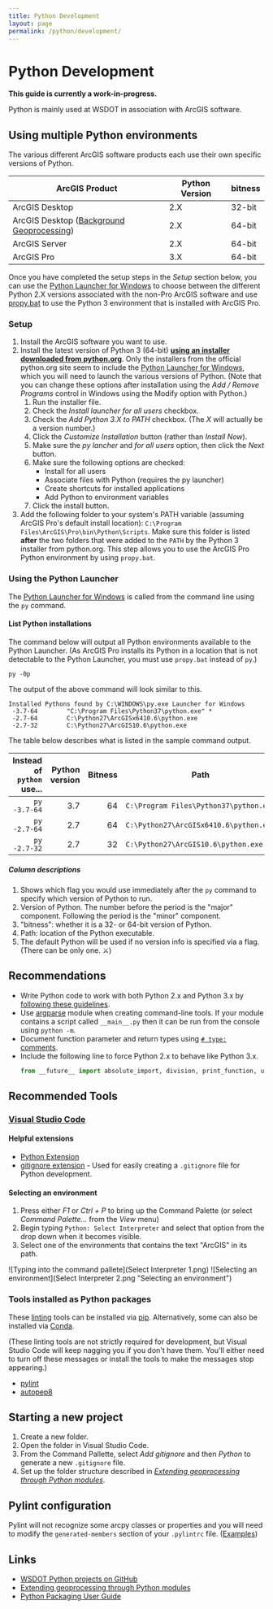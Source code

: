 ```yaml
---
title: Python Development
layout: page
permalink: /python/development/
---
```


Python Development
==================

**This guide is currently a work-in-progress.**

Python is mainly used at WSDOT in association with ArcGIS software.

Using multiple Python environments
----------------------------------

The various different ArcGIS software products each use their own specific versions of Python.

| ArcGIS Product                              | Python Version | bitness |
| ------------------------------------------- | -------------- | ------- |
| ArcGIS Desktop                              | 2.X            | 32-bit  |
| ArcGIS Desktop ([Background Geoprocessing]) | 2.X            | 64-bit  |
| ArcGIS Server                               | 2.X            | 64-bit  |
| ArcGIS Pro                                  | 3.X            | 64-bit  |

Once you have completed the setup steps in the *Setup* section below, you can use the [Python Launcher for Windows] to choose between the different Python 2.X versions associated with the non-Pro ArcGIS software and use [propy.bat] to use the Python 3 environment that is installed with ArcGIS Pro.

### Setup ###

1. Install the ArcGIS software you want to use.
2. Install the latest version of Python 3 (64-bit) [**using an installer downloaded from python.org**][Python Installer]. Only the installers from the official python.org site seem to include the [Python Launcher for Windows], which you will need to launch the various versions of Python. (Note that you can change these options after installation using the *Add / Remove Programs* control in Windows using the Modify option with Python.)
    1. Run the installer file.
    2. Check the *Install launcher for all users* checkbox.
    3. Check the *Add Python 3.X to PATH* checkbox. (The *X* will actually be a version number.)
    4. Click the *Customize Installation* button (rather than *Install Now*).
    5. Make sure the *py lancher* and *for all users* option, then click the *Next* button.
    6. Make sure the following options are checked:
        * Install for all users
        * Associate files with Python (requires the py launcher)
        * Create shortcuts for installed applications
        * Add Python to environment variables
    7. Click the install button.
3. Add the following folder to your system's PATH variable (assuming ArcGIS Pro's default install location): `C:\Program Files\ArcGIS\Pro\bin\Python\Scripts`. Make sure this folder is listed **after** the two folders that were added to the `PATH` by the Python 3 installer from python.org. This step allows you to use the ArcGIS Pro Python environment by using `propy.bat`.

### Using the Python Launcher ###

The [Python Launcher for Windows] is called from the command line using the `py` command.

#### List Python installations ####

The command below will output all Python environments available to the Python Launcher. (As ArcGIS Pro installs its Python in a location that is not detectable to the Python Launcher, you must use `propy.bat` instead of `py`.)

```
py -0p
```

The output of the above command will look similar to this.

```
Installed Pythons found by C:\WINDOWS\py.exe Launcher for Windows
 -3.7-64        "C:\Program Files\Python37\python.exe" *
 -2.7-64        C:\Python27\ArcGISx6410.6\python.exe
 -2.7-32        C:\Python27\ArcGIS10.6\python.exe
```

The table below describes what is listed in the sample command output.

| Instead of `python` use... | Python version | Bitness | Path                                   | Is Default |
| -------------------------: | -------------: | ------: | -------------------------------------- | :--------- |
| `py -3.7-64`               | 3.7            | 64      | `C:\Program Files\Python37\python.exe` | Yes        |
| `py -2.7-64`               | 2.7            | 64      | `C:\Python27\ArcGISx6410.6\python.exe` | No         |
| `py -2.7-32`               | 2.7            | 32      | `C:\Python27\ArcGIS10.6\python.exe`    | No         |


##### Column descriptions #####

1. Shows which flag you would use immediately after the `py` command to specify which version of Python to run.
2. Version of Python. The number before the period is the "major" component. Following the period is the "minor" component.
3. "bitness": whether it is a 32- or 64-bit version of Python.
4. Path: location of the Python executable.
5. The default Python will be used if no version info is specified via a flag. (There can be only one. ⚔)


Recommendations
---------------

* Write Python code to work with both Python 2.x and Python 3.x by [following these guidelines][Porting Python 2 Code to Python 3].
* Use [argparse] module when creating command-line tools. If your module contains a script called `__main__.py` then it can be run from the console using `python -m`.
* Document function parameter and return types using [`# type:` comments][Suggested syntax for Python 2.7 and straddling code].
* Include the following line to force Python 2.x to behave like Python 3.x.
    ```python
    from __future__ import absolute_import, division, print_function, unicode_literals
    ```

Recommended Tools
-----------------

### [Visual Studio Code] ###

#### Helpful extensions ####

* [Python Extension]
* [gitignore extension] - Used for easily creating a `.gitignore` file for Python development.

#### Selecting an environment ####

1. Press either *F1* or *Ctrl + P* to bring up the Command Palette (or select *Command Palette...* from the *View* menu)
2. Begin typing `Python: Select Interpreter` and select that option from the drop down when it becomes visible.
3. Select one of the environments that contains the text "ArcGIS" in its path.

![Typing into the command pallete](Select Interpreter 1.png)
![Selecting an environment](Select Interpreter 2.png "Selecting an environment")

### Tools installed as Python packages ###

These [linting][lint on Wikipedia] tools can be installed via [pip]. Alternatively, some can also be installed via [Conda].

(These linting tools are not strictly required for development, but Visual Studio Code will keep nagging you if you don't have them. You'll either need to turn off these messages or install the tools to make the messages stop appearing.)

* [pylint]
* [autopep8]

Starting a new project
----------------------

1. Create a new folder.
2. Open the folder in Visual Studio Code.
3. From the Command Pallette, select *Add gitignore* and then *Python* to generate a new `.gitignore` file.
4. Set up the folder structure described in *[Extending geoprocessing through Python modules]*.

Pylint configuration
--------------------

Pylint will not recognize some arcpy classes or properties and you will need to modify the `generated-members` section of your `.pylintrc` file. ([Examples][generated members example])

Links
-----

* [WSDOT Python projects on GitHub]
* [Extending geoprocessing through Python modules]
* [Python Packaging User Guide]

[argparse]:https://docs.python.org/3/library/argparse.html
[autopep8]:https://pypi.io/project/autopep8/
[Background Geoprocessing]:https://desktop.arcgis.com/en/arcmap/latest/analyze/executing-tools/64bit-background.htm
[Conda]:http://pro.arcgis.com/en/pro-app/arcpy/get-started/using-conda-with-arcgis-pro.htm
[Extending geoprocessing through Python modules]:https://pro.arcgis.com/en/pro-app/arcpy/geoprocessing_and_python/extending-geoprocessing-through-python-modules.htm
[generated members example]:https://github.com/search?utf8=%E2%9C%93&q=org%3AWSDOT-GIS+filename%3A.pylintrc+generated-members&type=Code
[gitignore extension]:https://marketplace.visualstudio.com/items?itemName=codezombiech.gitignore
[lint on Wikipedia]:https://en.wikipedia.org/wiki/Lint_(software)
[PEP 484]:https://www.python.org/dev/peps/pep-0484/
[pip]:https://pip.pypa.io/
[Porting Python 2 Code to Python 3]:https://docs.python.org/3/howto/pyporting.html
[propy.bat]:https://pro.arcgis.com/en/pro-app/arcpy/get-started/using-conda-with-arcgis-pro.htm
[pylint]:https://pypi.io/project/pylint/
[Python Extension]:https://marketplace.visualstudio.com/items?itemName=donjayamanne.python
[Python Launcher for Windows]:https://docs.python.org/3/using/windows.html#python-launcher-for-windows
[Python Packaging User Guide]:https://packaging.python.org/
[Suggested syntax for Python 2.7 and straddling code]:https://www.python.org/dev/peps/pep-0484/#suggested-syntax-for-python-2-7-and-straddling-code
[Visual Studio Code]:https://code.visualstudio.com/
[WSDOT Python projects on GitHub]:https://github.com/WSDOT-GIS?utf8=%E2%9C%93&q=&type=&language=python
[Python Installer]:https://www.python.org/downloads/windows/